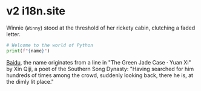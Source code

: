 # v2 i18n.site

Winnie (`Winny`) stood at the threshold of her rickety cabin, clutching a faded letter.

```python
# Welcome to the world of Python
print(f"{name}")
```

<a class="A" href="https://baidu.com">Baidu</a>, the name originates from a line in "The Green Jade Case · Yuan Xi" by Xin Qiji, a poet of the Southern Song Dynasty: "Having searched for him hundreds of times among the crowd, suddenly looking back, there he is, at the dimly lit place."
